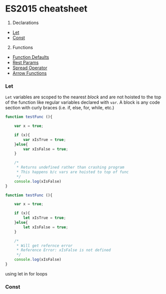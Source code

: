 # ES2015 cheatsheet

1. Declarations
  - [Let](#let)
  - [Const](#const)
2. Functions
  - [Function Defaults](#function-defaults)
  - [Rest Params](#rest-params)
  - [Spread Operator](#spread-operator)
  - [Arrow Functions](#arrow-functions)

### Let
`Let` variables are scoped to the nearest *block* and are not hoisted to the top of the function like regular variables declared with `var`. A block is any code section with curly braces (i.e. if, else, for, while, etc.)

```javascript
function testFunc (){	

	var x = true;

	if (x){
		var xIsTrue = true;
	}else{
		var xIsFalse = true;
	}

	/*
	 * Returns undefined rather than crashing program
	 * This happens b/c vars are hoisted to top of func
	 */
	console.log(xIsFalse)
}

```

```javascript
function testFunc (){	

	var x = true;

	if (x){
		let xIsTrue = true;
	}else{
		let xIsFalse = true;
	}

	/*
	 * Will get refernce error
	 * Reference Error: xIsFalse is not defined
	 */
	console.log(xIsFalse)
}

```

using let in for loops

### Const
